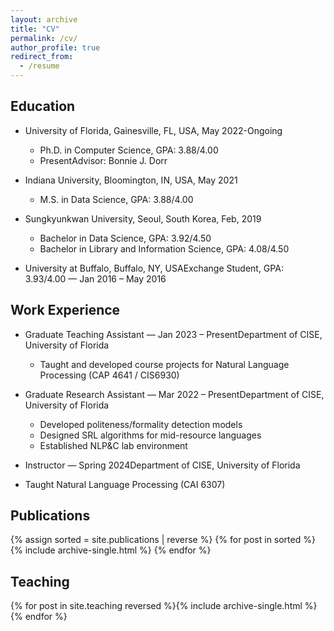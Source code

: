 ```yaml
---
layout: archive
title: "CV"
permalink: /cv/
author_profile: true
redirect_from:
  - /resume
---
```




## Education

* University of Florida, Gainesville, FL, USA, May 2022-Ongoing
  * Ph.D. in Computer Science, GPA: 3.88/4.00 
  * PresentAdvisor: Bonnie J. Dorr

* Indiana University, Bloomington, IN, USA, May 2021
  * M.S. in Data Science, GPA: 3.88/4.00

* Sungkyunkwan University, Seoul, South Korea, Feb, 2019
  * Bachelor in Data Science, GPA: 3.92/4.50
  * Bachelor in Library and Information Science, GPA: 4.08/4.50 

* University at Buffalo, Buffalo, NY, USAExchange Student, GPA: 3.93/4.00 — Jan 2016 – May 2016

## Work Experience

* Graduate Teaching Assistant — Jan 2023 – PresentDepartment of CISE, University of Florida
  * Taught and developed course projects for Natural Language Processing (CAP 4641 / CIS6930)

* Graduate Research Assistant — Mar 2022 – PresentDepartment of CISE, University of Florida
  * Developed politeness/formality detection models
  * Designed SRL algorithms for mid-resource languages
  * Established NLP&C lab environment
*  Instructor — Spring 2024Department of CISE, University of Florida
  * Taught Natural Language Processing (CAI 6307)


## Publications

{% assign sorted = site.publications | reverse %} {% for post in sorted %} {% include archive-single.html %} {% endfor %}
  
  
## Teaching

{% for post in site.teaching reversed %}{% include archive-single.html %}{% endfor %}



